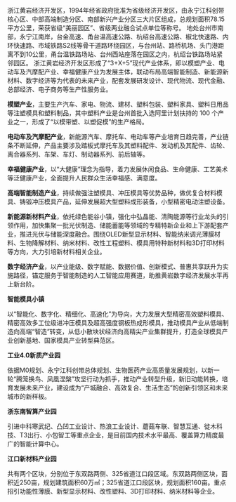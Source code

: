 浙江黄岩经济开发区，1994年经省政府批准为省级经济开发区，由永宁江科创带核心区、中部高端制造分区、南部新兴产业分区三大片区组成，总规划面积78.15平方公里，荣获省级“美丽园区”、省级两业融合试点单位等称号。
地处台州市南部，永宁江南岸，台金高速、甬台温高速公路、杭绍台高速公路、椒北快速路、内环快速路、市域铁路S2线等骨干道路环绕园区，与台州站、路桥机场、头门港距离不到10公里，甬台温铁路场站、台州西站座落在园区之内，杭绍台铁路场站紧邻园区。
浙江黄岩经济开发区形成了“3+X+5”现代产业体系，即以模塑产业、电动车及汽摩配产业、幸福健康产业为发展主体，联动布局高端智能制造、新能源新材料、数字经济等为代表的未来产业，配套发展研发设计、现代物流、现代金融、总部经济、电子商务等生产性服务业。

  

**模塑产业**，主要生产汽车、家电、物流、建材、塑料包装、塑料家具、塑料日用品等注塑模具和塑料制品，其中塑料产业是台州首批入选阿里计划扶持的 100 个产业之一，形成了“以模带塑、以塑促模”的生产格局。

  

**电动车及汽摩配产业**，新能源汽车、摩托车、电动车等产业培育日趋完善，产业链条不断延伸，产品主要涉及踏板式摩托车及其塑料配件、发动机及其配件、齿轮、离合器系列、车架、车灯、制动器系列、前后轴等。

  

**幸福健康产业**，以“大健康”理念为指导，着力发展休闲食品、生命健康、工艺美术等泛健康产业，全面提升人民群众生活幸福感、满意度。

  

**高端智能制造产业**，持续做强注塑模具、冲压模具等优势品种，做优复合材料模具、铸锻冲压模具产品，延伸发展超大型塑料成形装备，小型精密电动注塑设备。

  

**新能源新材料产业**，依托绿色能谷小镇，强化中弘晶能、清陶能源等行业龙头的引领作用，加快集聚一批光伏制造、储能蓄能等领域的专精特新企业和上下游配套产业，推进光伏与储能深度融合。围绕OLED新型显示材料、智能纳米调光薄膜材料、生物降解材料、纳米材料、改性工程塑料、模具用特种新材料和3D打印材料等方向，大力引培新材料相关企业。

  

**数字经济产业**，以产业能级、数字赋能、数据价值、创新模式、普惠共享跃升为实施路径，锚定服务于智能制造的人工智能应用赛道，助推黄岩数字经济发展水平再上新台阶。

**智能模具小镇**

  

以“智能化、数字化、精细化、高速化”为导向，大力发展大型精密高效塑料模具、精密高效多工位级进冲压模具及超高强度钢板热成形模具，推动模具产业从低端制造向高端“智造”转变，从低小散块状经济向高精尖产业集群提升，打造全球模具产业创新基地、国家模具产业转型典范区。

**工业4.0新质产业园**  

依据M0规划、永宁江科创带总体规划、生物医药产业高质量发展规划，以新一轮“腾笼换鸟、凤凰涅槃”攻坚行动为抓手，推动产业转型升级，新旧动能转换，培育发展未来产业，建设成为“产城融合、高效复合、生活生态”的创新引领区和未来城市的新样板。

**浙东南智算产业园**  

引进中科寒武纪、凸凹工业设计、热浪工业设计、蘑菇车联、智慧互通、徙木科技、T3出行、小包智工等重点企业，是目前国内技术水平最高、覆盖算力精度最广的智能计算中心。

**江口新材料产业园**

共有两个区块，分别位于东双路两侧、325省道江口段区域。东双路两侧区块，面积近250亩，规划建筑面积60万㎡；325省道江口段区块，规划面积160亩。重点招引功能性薄膜、新型显示材料、改性塑料、3D打印材料、纳米材料等企业。

